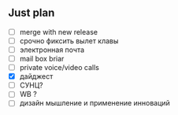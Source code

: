 ## Just plan
- [ ] merge with new release
- [ ] срочно фиксить вылет клавы
- [ ] электронная почта
- [ ] mail box briar
- [ ] private voice/video calls
- [x] дайджест
- [ ] СУНЦ?
- [ ] WB ?
- [ ] дизайн мышление и применение инноваций
